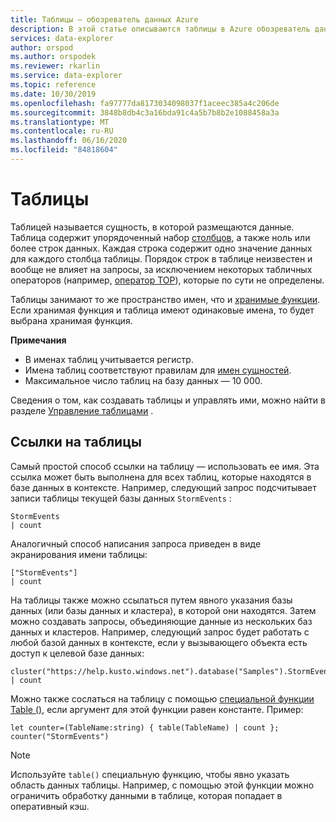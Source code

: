 ```yaml
---
title: Таблицы — обозреватель данных Azure
description: В этой статье описываются таблицы в Azure обозреватель данных.
services: data-explorer
author: orspod
ms.author: orspodek
ms.reviewer: rkarlin
ms.service: data-explorer
ms.topic: reference
ms.date: 10/30/2019
ms.openlocfilehash: fa97777da8173034098037f1aceec385a4c206de
ms.sourcegitcommit: 3848b8db4c3a16bda91c4a5b7b8b2e1088458a3a
ms.translationtype: MT
ms.contentlocale: ru-RU
ms.lasthandoff: 06/16/2020
ms.locfileid: "84818604"
---
```

# <a name="tables"></a>Таблицы

Таблицей называется сущность, в которой размещаются данные. Таблица содержит упорядоченный набор [столбцов](./columns.md), а также ноль или более строк данных. Каждая строка содержит одно значение данных для каждого столбца таблицы. Порядок строк в таблице неизвестен и вообще не влияет на запросы, за исключением некоторых табличных операторов (например, [оператор TOP](../topoperator.md)), которые по сути не определены.

Таблицы занимают то же пространство имен, что и [хранимые функции](./stored-functions.md).
Если хранимая функция и таблица имеют одинаковые имена, то будет выбрана хранимая функция.

**Примечания**  

* В именах таблиц учитывается регистр.
* Имена таблиц соответствуют правилам для [имен сущностей](./entity-names.md).
* Максимальное число таблиц на базу данных — 10 000.


Сведения о том, как создавать таблицы и управлять ими, можно найти в разделе [Управление таблицами](../../management/tables.md) .

## <a name="table-references"></a>Ссылки на таблицы

Самый простой способ ссылки на таблицу — использовать ее имя. Эта ссылка может быть выполнена для всех таблиц, которые находятся в базе данных в контексте. Например, следующий запрос подсчитывает записи таблицы текущей базы данных `StormEvents` :

```kusto
StormEvents
| count
```

Аналогичный способ написания запроса приведен в виде экранирования имени таблицы:

```kusto
["StormEvents"]
| count
```

На таблицы также можно ссылаться путем явного указания базы данных (или базы данных и кластера), в которой они находятся. Затем можно создавать запросы, объединяющие данные из нескольких баз данных и кластеров. Например, следующий запрос будет работать с любой базой данных в контексте, если у вызывающего объекта есть доступ к целевой базе данных:

```kusto
cluster("https://help.kusto.windows.net").database("Samples").StormEvents
| count
```

Можно также сослаться на таблицу с помощью [специальной функции Table ()](../tablefunction.md), если аргумент для этой функции равен константе. Пример:

```kusto
let counter=(TableName:string) { table(TableName) | count };
counter("StormEvents")
```

> [!NOTE]
> Используйте `table()` специальную функцию, чтобы явно указать область данных таблицы. Например, с помощью этой функции можно ограничить обработку данными в таблице, которая попадает в оперативный кэш.
